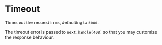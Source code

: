 # Timeout

Times out the request in ```ms```, defaulting to ```5000```.

The timeout error is passed to ```next.handle(408)``` so that you may customize the response behaviour.